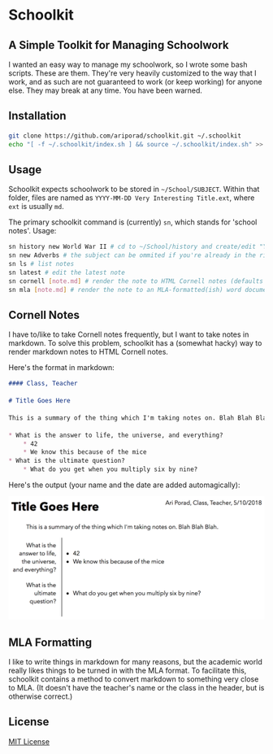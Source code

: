 # Schoolkit
## A Simple Toolkit for Managing Schoolwork

I wanted an easy way to manage my schoolwork, so I wrote some bash scripts. These are them. They're very heavily customized to the way that I work, and as such are not guaranteed to work (or keep working) for anyone else. They may break at any time. You have been warned.

## Installation

```bash
git clone https://github.com/ariporad/schoolkit.git ~/.schoolkit
echo "[ -f ~/.schoolkit/index.sh ] && source ~/.schoolkit/index.sh" >> ~/.zshrc
```

## Usage

Schoolkit expects schoolwork to be stored in `~/School/SUBJECT`. Within that folder, files are named as `YYYY-MM-DD Very Interesting Title.ext`, where `ext` is usually `md`.

The primary schoolkit command is (currently) `sn`, which stands for 'school notes'. Usage:

```bash
sn history new World War II # cd to ~/School/history and create/edit "YYYY-MM-DD World War II.md"
sn new Adverbs # the subject can be ommited if you're already in the right dir
sn ls # list notes
sn latest # edit the latest note
sn cornell [note.md] # render the note to HTML Cornell notes (defaults to latest note, see below)
sn mla [note.md] # render the note to an MLA-formatted(ish) word document (defaults to latest note, see below)
```

## Cornell Notes

I have to/like to take Cornell notes frequently, but I want to take notes in markdown. To solve this problem, schoolkit has a (somewhat hacky) way to render markdown notes to HTML Cornell notes.

Here's the format in markdown:

```markdown
#### Class, Teacher

# Title Goes Here

This is a summary of the thing which I'm taking notes on. Blah Blah Blah.

* What is the answer to life, the universe, and everything?
	* 42
	* We know this because of the mice
* What is the ultimate question?
	* What do you get when you multiply six by nine?
```

Here's the output (your name and the date are added automagically):

![Cornell Notes Example Output](cornell_example.png)

## MLA Formatting

I like to write things in markdown for many reasons, but the academic world really likes things to be turned in with the MLA format. To facilitate this, schoolkit contains a method to convert markdown to something very close to MLA. (It doesn't have the teacher's name or the class in the header, but is otherwise correct.)

## License
[MIT License](https://ariporad.mit-license.org)
